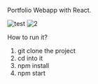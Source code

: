 Portfolio Webapp with React.


![test](https://github.com/MarcoB95-lab/Portfolio/assets/84941542/a649cc88-9b1a-451e-ae85-bb906d11b695)
![2](https://github.com/MarcoB95-lab/Portfolio/assets/84941542/b9b9f6e4-1750-44b3-9c22-7eddb23aa62a)

How to run it?
1) git clone the project
2) cd into it
3) npm install
4) npm start
   
